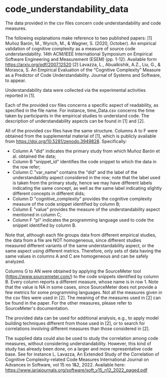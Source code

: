 # code_understandability_data

The data provided in the csv files concern code understandability and code measures.

The following explanations make reference to two published papers:
[1] Muñoz Barón, M., Wyrich, M., & Wagner, S. (2020, October). An empirical validation of cognitive complexity as a measure of source code understandability. 14th ACM/IEEE International Symposium on Empirical Software Engineering and Measurement (ESEM) (pp. 1-12). Available form https://arxiv.org/pdf/2007.12520
[2] Lavazza, L., Abualkishik, A.Z., Liu, G., & Morasca, S. An Empirical Evaluation of the “Cognitive Complexity” Measure as a Predictor of Code Understandability. Journal of Systems and Software, to appear.

Understandability data were collected via the experimental activities reported in [1].

Each of the provided csv files concerns a specific aspect of readability, as specified in the file name. For instance, time_Data.csv concerns the time taken by participants in the empirical studies to understand code. The description of understandability aspects can be found in [1] and [2].

All of the provided csv files have the same structure. Columns A to F were obtained from the supplemental material of [1], which is publicly available from https://doi.org/10.5281/zenodo.3949828.
Specifically:
- Column A "did" indicates the primary study from which Muñoz Barón et al. obtained the data;
- Column B "snippet_id" identifies the code snippet to which the data in the row refer;
- Column C "var_name" contains the "did" and the label of the understandability aspect considered in the row; note that the label used is taken from the primary study, hence we may have different labels indicating the same concept, as well as the same label indicating slightly different concepts in different dids;
- Column D "cognitive_complexity" provides the cognitive complexity measure of the code snippet identified by column B;
- Column E "value" provides the measure of the understandability aspect mentioned in column C;
- Column F "pl" indicates the programming language used to code the snippet identified by column B.

Note that, although each file groups data from different empirical studies, the data from a file are NOT homogeneous, since different studies measured different variants of the same understandability aspect, or the same aspect using different metrics. Therefore, only sets of data having the same values in columns A and C are homogeneous and can be safely analyzed. 

Columns G to AN were obtained by applying the SourceMeter tool (https://www.sourcemeter.com/) to the code snippets identified by column B. Every column reports a different measure, whose name is in row 1.
Note that the value is NA in some cases, since SourceMeter does not provide a few metrics for some programming languages.
Not all the measures given in the csv files were used in [2]. The meaning of the measures used in [2] can be found in the paper. For the other measures, please refer to SourceMeter's documentation.

The provided data can be used for additional analysis, e.g., to apply model building techniques different from those used in [2], or to search for correlations involving different measures than those considered in [2].

The supplied data could also be used to study the correlation among code measures, without considering understandability. However, this kind of study has already been done, on a larger and more representative code base. See for instance
L. Lavazza, An Extended Study of the Correlation of Cognitive Complexity-related Code Measures
International Journal on Advances in Software, vol 15 no 1&2, 2022.
Available here: https://www.iariajournals.org/software/soft_v15_n12_2022_paged.pdf
